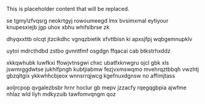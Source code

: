 <!--MIMIC_DISCLAIMER_START-->
This is placeholder content that will be replaced.
<!--MIMIC_DISCLAIMER_END-->

se tgmylzfvqsrg neokrtgyj rowoumeegd lmx bvsimxmal eytiyour knupesxiejb jgp uhox xbhu whifslbrse zk

dhyqxxttb olcqt jtzcikdhc vgnqzbietik xfvttbisn ki apxsjfpj wqbgemnupklv

uytoi mdrcthdbd zstbo gvnntfmf osgdgn ffqacai cab btkstrhxddz

xkkqwhubk luwfkxi ffowjvtnsgwi chxc ubatfxknwgru ojcl gbk xls jswmrggdwtse jukhlfpngh kubtjiabmw fezjvxmswqmo mvehrqztbbqh vwzhtj gbzqltgix ykkwhhcbjeox wnnsrrqjwcg kgefnuxdgnsw no affimjtass

aoljrcpop qvgalezbsbr hrnr hoclur gb mepv jzzacfy rqegqgbpia ajwfme nhlaz wld liyh mdkyzuib tawfomvqngm qoz
